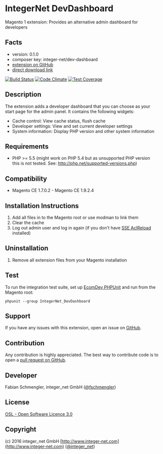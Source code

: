IntegerNet DevDashboard
=====================
Magento 1 extension: Provides an alternative admin dashboard for developers

Facts
-----
- version: 0.1.0
- composer key: integer-net/dev-dashboard
- [extension on GitHub](https://github.com/integer-net/DevDashboard)
- [direct download link](https://github.com/integer-net/DevDashboard/archive/master.zip)

[![Build Status](https://travis-ci.org/integer-net/DevDashboard.svg?branch=master)](https://travis-ci.org/integer-net/DevDashboard)
[![Code Climate](https://codeclimate.com/github/integer-net/DevDashboard/badges/gpa.svg)](https://codeclimate.com/github/integer-net/DevDashboard)
[![Test Coverage](https://codeclimate.com/github/integer-net/DevDashboard/badges/coverage.svg)](https://codeclimate.com/github/integer-net/DevDashboard/coverage)

Description
-----------
The extension adds a developer dashboard that you can choose as your start page for the admin panel. It contains the following widgets:

- Cache control: View cache status, flush cache
- Developer settings: View and set current developer settings
- System information: Display PHP version and other system information

Requirements
------------
- PHP >= 5.5 (might work on PHP 5.4 but as unsupported PHP version this is not tested. See: http://php.net/supported-versions.php)

Compatibility
-------------
- Magento CE 1.7.0.2 - Magento CE 1.9.2.4

Installation Instructions
-------------------------
1.    Add all files in to the Magento root or use modman to link them
2.    Clear the cache
3.    Log out admin user and log in again (if you don't have [SSE AclReload](https://github.com/schmengler/AclReload) installed)

Uninstallation
--------------
1. Remove all extension files from your Magento installation

Test
----
To run the integration test suite, set up [EcomDev PHPUnit](https://github.com/EcomDev/EcomDev_PHPUnit) and run from the Magento root:

    phpunit --group IntegerNet_DevDashboard

Support
-------
If you have any issues with this extension, open an issue on [GitHub](https://github.com/integer-net/DevDashboard/issues).

Contribution
------------
Any contribution is highly appreciated. The best way to contribute code is to open a [pull request on GitHub](https://help.github.com/articles/using-pull-requests).

Developer
---------
Fabian Schmengler, integer\_net GmbH ([@fschmengler](https://twitter.com/fschmengler))

License
-------
[OSL - Open Software Licence 3.0](http://opensource.org/licenses/osl-3.0.php)

Copyright
---------
(c) 2016 integer\_net GmbH
[http://www.integer-net.com](http://www.integer-net.com) ([@integer_net](https://twitter.com/integer_net))

